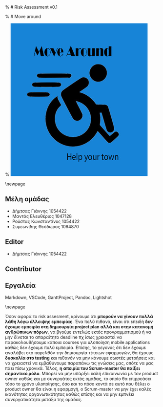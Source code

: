 % # Risk Assessment v0.1

% # Move around

% ![](images/Logo.jpg)

\newpage

## Μέλη ομάδας
* Δήμτσας Γιάννης 1054422
* Μαντάς Ελευθέριος 1047128
* Ρούστας Κωνσταντίνος 1054422
* Συμεωνίδης Θεόδωρος 1064870

## Editor
* Δήμτσας Γιάννης 1054422

## Contributor

## Εργαλεία
Markdown, VSCode, GanttProject, Pandoc, Lightshot

\newpage

Όσον αφορά το risk assesment, κρίνουμε ότι **μπορούν να γίνουν πολλά λάθη λόγω έλλειψης εμπειρίας**. Ένα πολύ πιθανό, είναι ότι επειδή **δεν έχουμε εμπειρία στη δημιουργία project plan αλλά και στην κατανομή ανθρώπινων πόρων**, να βγούμε εντελώς εκτός προγραμματισμού ή να μην δίνεται το απαραίτητο deadline πχ ίσως χρειαστεί να παρακολουθήσουμε κάποια courses για υλοποίηση mobile applications καθώς δεν έχουμε πολύ εμπειρία. Επίσης, το γεγονός ότι δεν έχουμε αναλάβει στο παρελθόν την δημιουργία τέτοιων εφαρμογών, θα έχουμε **δυσκολία στο testing** και πιθανόν να μην κάνουμε σωστές μετρήσεις και να χρειαστεί να εμβαθύνουμε παραπάνω τις γνώσεις μας, οπότε να μας πάει πίσω χρονικά. Τέλος, **η απειρία του Scrum-master θα παίξει σημαντικό ρόλο**. Μπορεί να μην υπάρξει καλή επικοινωνία με τον product owner καθώς και με συνεργάτες εκτός ομάδας, το οποίο θα επιρρεάσει τόσο το χρόνο υλοποίησης, όσο και το πόσο κοντά σε αυτό που θέλει ο product owner θα είναι η εφαρμογή, ο Scrum-master να μην έχει καλές ικανότητες οργανωτικότητας καθώς επίσης και να μην εμπνέει συνεργατικότητα μεταξύ της ομάδας.